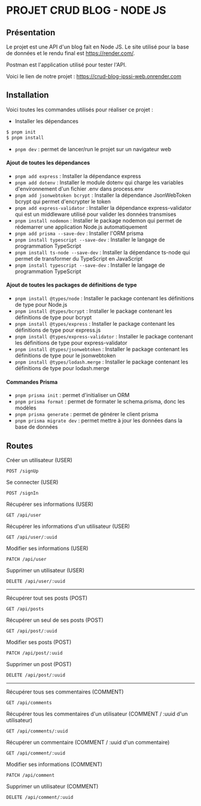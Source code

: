 
# PROJET CRUD BLOG - NODE JS

## Présentation

Le projet est une API d'un blog fait en Node JS. Le site utilisé pour la base de données et le rendu final est https://render.com/.

Postman est l'application utilisé pour tester l'API.

Voici le lien de notre projet : https://crud-blog-ipssi-web.onrender.com

## Installation

Voici toutes les commandes utilisés pour réaliser ce projet :

- Installer les dépendances

```bash 
$ pnpm init
$ pnpm install
```

- ` pnpm dev ` : permet de lancer/run le projet sur un navigateur web

#### Ajout de toutes les dépendances
- ` pnpm add express ` : Installer la dépendance express
- ` pnpm add dotenv ` : Installer le module dotenv qui charge les variables d'environnement d'un fichier .env dans process.env
- ` pnpm add jsonwebtoken bcrypt ` : Installer la dépendance JsonWebToken bcrypt qui permet d'encrypter le token
- ` pnpm add express-validator ` : Installer la dépendance express-validator qui est un middleware utilisé pour valider les données transmises 
- ` pnpm install nodemon ` : Installer le package nodemon qui permet de rédemarrer une application Node.js automatiquement
- ` pnpm add prisma --save-dev ` : Installer l'ORM prisma 
- ` pnpm install typescript --save-dev ` : Installer le langage de programmation TypeScript
- ` pnpm install ts-node --save-dev ` : Installer la dépendance ts-node qui permet de transformer du TypeScript en JavaScript
- ` pnpm install typescript --save-dev ` : Installer le langage de programmation TypeScript

#### Ajout de toutes les packages de définitions de type
- ` pnpm install @types/node ` : Installer le package contenant les définitions de type pour Node.js
- ` pnpm install @types/bcrypt ` : Installer le package contenant les définitions de type pour bcrypt
- ` pnpm install @types/express ` : Installer le package contenant les définitions de type pour express.js
- ` pnpm install @types/express-validator ` : Installer le package contenant les définitions de type pour express-validator
- ` pnpm install @types/jsonwebtoken ` : Installer le package contenant les définitions de type pour le jsonwebtoken
- ` pnpm install @types/lodash.merge ` : Installer le package contenant les définitions de type pour lodash.merge

#### Commandes Prisma 
- ` pnpm prisma init ` : permet d'initialiser un ORM 
- ` pnpm prisma format ` : permet de formater le schema.prisma, donc les modèles
- ` pnpm prisma generate ` : permet de générer le client prisma
- ` pnpm prisma migrate dev ` : permet mettre à jour les données dans la base de données
 

## Routes

Créer un utilisateur (USER) 
```
POST /signUp
```

Se connecter (USER) 
```
POST /signIn
```

Récupérer ses informations (USER) 
```
GET /api/user
```

Récupérer les informations d'un utilisateur (USER) 
```
GET /api/user/:uuid
```

Modifier ses informations (USER) 
```
PATCH /api/user
```

Supprimer un utilisateur (USER) 
```
DELETE /api/user/:uuid
```

---  

Récupérer tout ses posts (POST) 
```
GET /api/posts
```

Récupérer un seul de ses posts (POST) 
```
GET /api/post/:uuid
```

Modifier ses posts (POST) 
```
PATCH /api/post/:uuid
```

Supprimer un post (POST) 
```
DELETE /api/post/:uuid
```

---  

Récupérer tous ses commentaires (COMMENT) 
```
GET /api/comments
```

Récupérer tous les commentaires d'un utilisateur (COMMENT / :uuid d'un utilisateur) 
```
GET /api/comments/:uuid
```

Récupérer un commentaire (COMMENT / :uuid d'un commentaire) 
```
GET /api/comment/:uuid
```

Modifier ses informations (COMMENT) 
```
PATCH /api/comment
```

Supprimer un utilisateur (COMMENT) 
```
DELETE /api/comment/:uuid
```

